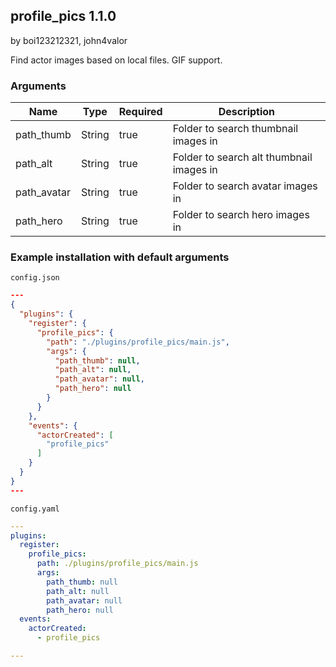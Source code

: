 ## profile_pics 1.1.0

by boi123212321, john4valor

Find actor images based on local files. GIF support.

### Arguments

| Name        | Type   | Required | Description                              |
| ----------- | ------ | -------- | ---------------------------------------- |
| path_thumb  | String | true     | Folder to search thumbnail images in     |
| path_alt    | String | true     | Folder to search alt thumbnail images in |
| path_avatar | String | true     | Folder to search avatar images in        |
| path_hero   | String | true     | Folder to search hero images in          |

### Example installation with default arguments

`config.json`
```json
---
{
  "plugins": {
    "register": {
      "profile_pics": {
        "path": "./plugins/profile_pics/main.js",
        "args": {
          "path_thumb": null,
          "path_alt": null,
          "path_avatar": null,
          "path_hero": null
        }
      }
    },
    "events": {
      "actorCreated": [
        "profile_pics"
      ]
    }
  }
}
---
```

`config.yaml`
```yaml
---
plugins:
  register:
    profile_pics:
      path: ./plugins/profile_pics/main.js
      args:
        path_thumb: null
        path_alt: null
        path_avatar: null
        path_hero: null
  events:
    actorCreated:
      - profile_pics

---
```
